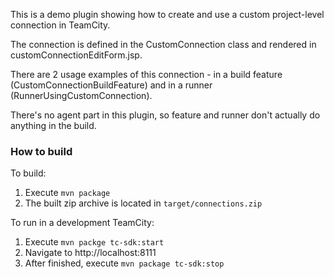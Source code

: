 This is a demo plugin showing how to create and use a custom project-level connection in TeamCity.

The connection is defined in the CustomConnection class and rendered in customConnectionEditForm.jsp.

There are 2 usage examples of this connection - in a build feature (CustomConnectionBuildFeature) and in a runner (RunnerUsingCustomConnection).

There's no agent part in this plugin, so feature and runner don't actually do anything in the build.

### How to build

To build: 
1. Execute `mvn package`
2. The built zip archive is located in `target/connections.zip`

To run in a development TeamCity: 
1. Execute `mvn packge tc-sdk:start`
2. Navigate to http://localhost:8111
3. After finished, execute `mvn package tc-sdk:stop`
